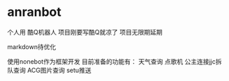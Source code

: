 # anranbot
个人用 酷Q机器人
项目刚要写酷Q就凉了 项目无限期延期

markdown待优化

使用nonebot作为框架开发
目前准备的功能有：
天气查询
点歌机
公主连接jjc拆队查询
ACG图片查询
setu推送
